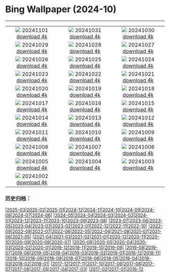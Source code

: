 # Bing Wallpaper (2024-10)
**************
| | | |
| :----: | :----: | :----: |
| ![](https://www.bing.com/th?id=OHR.VineyardsBlackForestFall_IT-IT5335405353_1920x1080.jpg) 20241101 [download 4k](https://www.bing.com/th?id=OHR.VineyardsBlackForestFall_IT-IT5335405353_UHD.jpg) | ![](https://www.bing.com/th?id=OHR.GargoyleParis_IT-IT0132581997_1920x1080.jpg) 20241031 [download 4k](https://www.bing.com/th?id=OHR.GargoyleParis_IT-IT0132581997_UHD.jpg) | ![](https://www.bing.com/th?id=OHR.HauntedEdinburgh_IT-IT6003359191_1920x1080.jpg) 20241030 [download 4k](https://www.bing.com/th?id=OHR.HauntedEdinburgh_IT-IT6003359191_UHD.jpg) |
| ![](https://www.bing.com/th?id=OHR.GreatOwl_IT-IT0398137154_1920x1080.jpg) 20241029 [download 4k](https://www.bing.com/th?id=OHR.GreatOwl_IT-IT0398137154_UHD.jpg) | ![](https://www.bing.com/th?id=OHR.PumpkinMist_IT-IT9256406866_1920x1080.jpg) 20241028 [download 4k](https://www.bing.com/th?id=OHR.PumpkinMist_IT-IT9256406866_UHD.jpg) | ![](https://www.bing.com/th?id=OHR.PolarBearHug_IT-IT9173503702_1920x1080.jpg) 20241027 [download 4k](https://www.bing.com/th?id=OHR.PolarBearHug_IT-IT9173503702_UHD.jpg) |
| ![](https://www.bing.com/th?id=OHR.MateraFolklore_IT-IT9091648904_1920x1080.jpg) 20241026 [download 4k](https://www.bing.com/th?id=OHR.MateraFolklore_IT-IT9091648904_UHD.jpg) | ![](https://www.bing.com/th?id=OHR.GiornataMondialeDellaPasta_IT-IT9004534121_1920x1080.jpg) 20241025 [download 4k](https://www.bing.com/th?id=OHR.GiornataMondialeDellaPasta_IT-IT9004534121_UHD.jpg) | ![](https://www.bing.com/th?id=OHR.GhostForest_IT-IT8926574914_1920x1080.jpg) 20241024 [download 4k](https://www.bing.com/th?id=OHR.GhostForest_IT-IT8926574914_UHD.jpg) |
| ![](https://www.bing.com/th?id=OHR.MadameSherriCastle_IT-IT9899044856_1920x1080.jpg) 20241023 [download 4k](https://www.bing.com/th?id=OHR.MadameSherriCastle_IT-IT9899044856_UHD.jpg) | ![](https://www.bing.com/th?id=OHR.MonsterDoor_IT-IT8784390686_1920x1080.jpg) 20241022 [download 4k](https://www.bing.com/th?id=OHR.MonsterDoor_IT-IT8784390686_UHD.jpg) | ![](https://www.bing.com/th?id=OHR.AutumnCypress_IT-IT8653466792_1920x1080.jpg) 20241021 [download 4k](https://www.bing.com/th?id=OHR.AutumnCypress_IT-IT8653466792_UHD.jpg) |
| ![](https://www.bing.com/th?id=OHR.SmilingSloth_IT-IT8557895163_1920x1080.jpg) 20241020 [download 4k](https://www.bing.com/th?id=OHR.SmilingSloth_IT-IT8557895163_UHD.jpg) | ![](https://www.bing.com/th?id=OHR.DenderaTemple_IT-IT8470650196_1920x1080.jpg) 20241019 [download 4k](https://www.bing.com/th?id=OHR.DenderaTemple_IT-IT8470650196_UHD.jpg) | ![](https://www.bing.com/th?id=OHR.CentralParkAutumn_IT-IT8332847317_1920x1080.jpg) 20241018 [download 4k](https://www.bing.com/th?id=OHR.CentralParkAutumn_IT-IT8332847317_UHD.jpg) |
| ![](https://www.bing.com/th?id=OHR.KochiaJapan_IT-IT3574438089_1920x1080.jpg) 20241017 [download 4k](https://www.bing.com/th?id=OHR.KochiaJapan_IT-IT3574438089_UHD.jpg) | ![](https://www.bing.com/th?id=OHR.RomeFilmFestival_IT-IT1206771137_1920x1080.jpg) 20241016 [download 4k](https://www.bing.com/th?id=OHR.RomeFilmFestival_IT-IT1206771137_UHD.jpg) | ![](https://www.bing.com/th?id=OHR.FossilsDorset_IT-IT8161903804_1920x1080.jpg) 20241015 [download 4k](https://www.bing.com/th?id=OHR.FossilsDorset_IT-IT8161903804_UHD.jpg) |
| ![](https://www.bing.com/th?id=OHR.CocoBeach_IT-IT3512339679_1920x1080.jpg) 20241014 [download 4k](https://www.bing.com/th?id=OHR.CocoBeach_IT-IT3512339679_UHD.jpg) | ![](https://www.bing.com/th?id=OHR.AlcazarSeville_IT-IT0712843452_1920x1080.jpg) 20241013 [download 4k](https://www.bing.com/th?id=OHR.AlcazarSeville_IT-IT0712843452_UHD.jpg) | ![](https://www.bing.com/th?id=OHR.QuebecDuck_IT-IT4692189372_1920x1080.jpg) 20241012 [download 4k](https://www.bing.com/th?id=OHR.QuebecDuck_IT-IT4692189372_UHD.jpg) |
| ![](https://www.bing.com/th?id=OHR.CelticColours_IT-IT4571823616_1920x1080.jpg) 20241011 [download 4k](https://www.bing.com/th?id=OHR.CelticColours_IT-IT4571823616_UHD.jpg) | ![](https://www.bing.com/th?id=OHR.SoranoItaly_IT-IT6958617726_1920x1080.jpg) 20241010 [download 4k](https://www.bing.com/th?id=OHR.SoranoItaly_IT-IT6958617726_UHD.jpg) | ![](https://www.bing.com/th?id=OHR.AspensColorado_IT-IT4462449086_1920x1080.jpg) 20241009 [download 4k](https://www.bing.com/th?id=OHR.AspensColorado_IT-IT4462449086_UHD.jpg) |
| ![](https://www.bing.com/th?id=OHR.MototiOctopus_IT-IT6416760928_1920x1080.jpg) 20241008 [download 4k](https://www.bing.com/th?id=OHR.MototiOctopus_IT-IT6416760928_UHD.jpg) | ![](https://www.bing.com/th?id=OHR.ElbePhilharmonic_IT-IT4294250253_1920x1080.jpg) 20241007 [download 4k](https://www.bing.com/th?id=OHR.ElbePhilharmonic_IT-IT4294250253_UHD.jpg) | ![](https://www.bing.com/th?id=OHR.ValleAostaGranParadiso_IT-IT5881740566_1920x1080.jpg) 20241006 [download 4k](https://www.bing.com/th?id=OHR.ValleAostaGranParadiso_IT-IT5881740566_UHD.jpg) |
| ![](https://www.bing.com/th?id=OHR.ElephantTeacher_IT-IT9988351261_1920x1080.jpg) 20241005 [download 4k](https://www.bing.com/th?id=OHR.ElephantTeacher_IT-IT9988351261_UHD.jpg) | ![](https://www.bing.com/th?id=OHR.EuropaMoon_IT-IT5266996752_1920x1080.jpg) 20241004 [download 4k](https://www.bing.com/th?id=OHR.EuropaMoon_IT-IT5266996752_UHD.jpg) | ![](https://www.bing.com/th?id=OHR.TajMahalReflection_IT-IT1242921978_1920x1080.jpg) 20241003 [download 4k](https://www.bing.com/th?id=OHR.TajMahalReflection_IT-IT1242921978_UHD.jpg) |
| ![](https://www.bing.com/th?id=OHR.LakeInItalianNonni_IT-IT2833873964_1920x1080.jpg) 20241002 [download 4k](https://www.bing.com/th?id=OHR.LakeInItalianNonni_IT-IT2833873964_UHD.jpg) |  |  |

### 历史归档：

|[2025-03](bing/2025-03/2025-03.md)|[2025-02](bing/2025-02/2025-02.md)|[2025-01](bing/2025-01/2025-01.md)|[2024-12](bing/2024-12/2024-12.md)|[2024-11](bing/2024-11/2024-11.md)|[2024-10](bing/2024-10/2024-10.md)|[2024-09](bing/2024-09/2024-09.md)|[2024-08](bing/2024-08/2024-08.md)|[2024-07](bing/2024-07/2024-07.md)|[2024-06](bing/2024-06/2024-06.md)|
|[2024-05](bing/2024-05/2024-05.md)|[2024-04](bing/2024-04/2024-04.md)|[2024-03](bing/2024-03/2024-03.md)|[2024-02](bing/2024-02/2024-02.md)|[2024-01](bing/2024-01/2024-01.md)|[2023-12](bing/2023-12/2023-12.md)|[2023-11](bing/2023-11/2023-11.md)|[2023-10](bing/2023-10/2023-10.md)|[2023-09](bing/2023-09/2023-09.md)|[2023-08](bing/2023-08/2023-08.md)|
|[2023-07](bing/2023-07/2023-07.md)|[2023-06](bing/2023-06/2023-06.md)|[2023-05](bing/2023-05/2023-05.md)|[2023-04](bing/2023-04/2023-04.md)|[2023-03](bing/2023-03/2023-03.md)|[2023-02](bing/2023-02/2023-02.md)|[2023-01](bing/2023-01/2023-01.md)|[2022-12](bing/2022-12/2022-12.md)|[2022-11](bing/2022-11/2022-11.md)|[2022-10](bing/2022-10/2022-10.md)|
|[2022-09](bing/2022-09/2022-09.md)|[2022-08](bing/2022-08/2022-08.md)|[2022-07](bing/2022-07/2022-07.md)|[2022-06](bing/2022-06/2022-06.md)|[2022-05](bing/2022-05/2022-05.md)|[2022-04](bing/2022-04/2022-04.md)|[2021-08](bing/2021-08/2021-08.md)|[2021-07](bing/2021-07/2021-07.md)|[2021-06](bing/2021-06/2021-06.md)|[2021-05](bing/2021-05/2021-05.md)|
|[2021-04](bing/2021-04/2021-04.md)|[2021-03](bing/2021-03/2021-03.md)|[2021-02](bing/2021-02/2021-02.md)|[2021-01](bing/2021-01/2021-01.md)|[2020-12](bing/2020-12/2020-12.md)|[2020-11](bing/2020-11/2020-11.md)|[2020-10](bing/2020-10/2020-10.md)|[2020-09](bing/2020-09/2020-09.md)|[2020-08](bing/2020-08/2020-08.md)|[2020-07](bing/2020-07/2020-07.md)|
|[2020-06](bing/2020-06/2020-06.md)|[2020-05](bing/2020-05/2020-05.md)|[2020-04](bing/2020-04/2020-04.md)|[2020-03](bing/2020-03/2020-03.md)|[2020-02](bing/2020-02/2020-02.md)|[2020-01](bing/2020-01/2020-01.md)|[2019-12](bing/2019-12/2019-12.md)|[2019-11](bing/2019-11/2019-11.md)|[2019-10](bing/2019-10/2019-10.md)|[2019-09](bing/2019-09/2019-09.md)|
|[2019-08](bing/2019-08/2019-08.md)|[2019-07](bing/2019-07/2019-07.md)|[2019-06](bing/2019-06/2019-06.md)|[2019-05](bing/2019-05/2019-05.md)|[2019-04](bing/2019-04/2019-04.md)|[2019-03](bing/2019-03/2019-03.md)|[2019-02](bing/2019-02/2019-02.md)|[2019-01](bing/2019-01/2019-01.md)|[2018-12](bing/2018-12/2018-12.md)|[2018-11](bing/2018-11/2018-11.md)|
|[2018-10](bing/2018-10/2018-10.md)|[2018-09](bing/2018-09/2018-09.md)|[2018-08](bing/2018-08/2018-08.md)|[2018-07](bing/2018-07/2018-07.md)|[2018-06](bing/2018-06/2018-06.md)|[2018-05](bing/2018-05/2018-05.md)|[2018-04](bing/2018-04/2018-04.md)|[2018-03](bing/2018-03/2018-03.md)|[2018-02](bing/2018-02/2018-02.md)|[2018-01](bing/2018-01/2018-01.md)|
|[2017-12](bing/2017-12/2017-12.md)|[2017-11](bing/2017-11/2017-11.md)|[2017-10](bing/2017-10/2017-10.md)|[2017-09](bing/2017-09/2017-09.md)|[2017-08](bing/2017-08/2017-08.md)|[2017-07](bing/2017-07/2017-07.md)|[2017-06](bing/2017-06/2017-06.md)|[2017-05](bing/2017-05/2017-05.md)|[2017-04](bing/2017-04/2017-04.md)|[2017-03](bing/2017-03/2017-03.md)|
|[2017-02](bing/2017-02/2017-02.md)|[2017-01](bing/2017-01/2017-01.md)|[2016-12](bing/2016-12/2016-12.md)